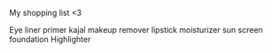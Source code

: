 My shopping list <3

Eye liner
primer
kajal
makeup remover
lipstick
moisturizer
sun screen
foundation
Highlighter
